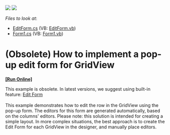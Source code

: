 <!-- default badges list -->
[![](https://img.shields.io/badge/Open_in_DevExpress_Support_Center-FF7200?style=flat-square&logo=DevExpress&logoColor=white)](https://supportcenter.devexpress.com/ticket/details/E1293)
[![](https://img.shields.io/badge/📖_How_to_use_DevExpress_Examples-e9f6fc?style=flat-square)](https://docs.devexpress.com/GeneralInformation/403183)
<!-- default badges end -->
<!-- default file list -->
*Files to look at*:

* [EditForm.cs](./CS/S131267/EditForm.cs) (VB: [EditForm.vb](./VB/S131267/EditForm.vb))
* [Form1.cs](./CS/S131267/Form1.cs) (VB: [Form1.vb](./VB/S131267/Form1.vb))
<!-- default file list end -->
# (Obsolete) How to implement a pop-up edit form for GridView
<!-- run online -->
**[[Run Online]](https://codecentral.devexpress.com/e1293)**
<!-- run online end -->


<p>This example is obsolete. In latest versions, we suggest using built-in feature: <a href="https://documentation.devexpress.com/WindowsForms/753/Controls-and-Libraries/Data-Grid/Data-Editing-and-Validation/Modify-and-Validate-Cell-Values#edit_form">Edit Form</a><br><br>This example demonstrates how to edit the row in the GridView using the pop-up form. The editors for this form are generated automatically, based on the columns' editors. Please note: this solution is intended for creating a simple layout. In more complex situations, the best approach is to create the Edit Form for each GridView in the designer, and manually place editors.</p>

<br/>


